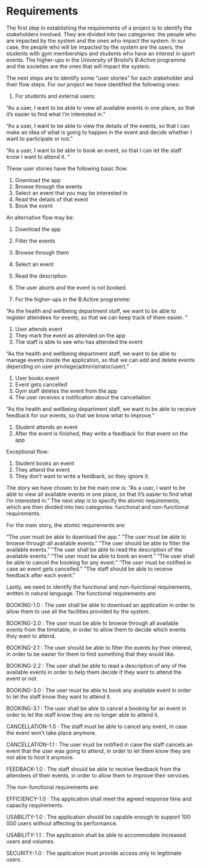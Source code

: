 # Requirements

The first step in establishing the requirements of a project is to identify the stakeholders involved. They are divided into two categories: the people who are impacted by the system and the ones who impact the system. In our case, the people who will be impacted by the system are the users, the students with gym memberships and students who have an interest in sport events. The higher-ups in the University of Bristol’s B:Active programme and the societies are the ones that will impact the system.

The next steps are to identify some “user stories” for each stakeholder and their flow steps. For our project we have identified the following ones:

1. For students and external users:

“As a user, I want to be able to view all available events in one place, so that it’s easier to find what I’m interested in.”

“As a user, I want to be able to view the details of the events, so that I can make an idea of what is going to happen in the event and decide whether I want to participate or not.”

“As a user, I want to be able to book an event, so that I can let the staff know I want to attend it. ”

These user stories have the following basic flow:

1. Download the app
2. Browse through the events
3. Select an event that you may be interested in
4. Read the details of that event 
5. Book the event 

An alternative flow may be:

1. Download the app
2. Filter the events 
3. Browse through them
4. Select an event 
5. Read the description
6. The user aborts and the event is not booked.

2. For the higher-ups in the B:Active programme:

“As the health and wellbeing department staff, we want to be able to register attendees for events, so that we can keep track of them easier. ”

1. User attends event
2. They mark the event as attended on the app
3. The staff is able to see who has attended the event

“As the health and wellbeing department staff, we want to be able to manage events inside the application, so that we can add and delete events depending on user privilege(administrator/user).”

1. User books event 
2. Event gets cancelled 
3. Gym staff deletes the event from the app
4. The user receives a notification about the cancellation 

“As the health and wellbeing department staff, we want to be able to receive feedback for our events, so that we know what to improve.”

1. Student attends an event 
2. After the event is finished, they write a feedback for that event on the app

Exceptional flow:

1. Student books an event 
2. They attend the event
3. They don’t want to write a feedback, so they ignore it.

The story we have chosen to be the main one is: “As a user, I want to be able to view all available events in one place, so that it’s easier to find what I’m interested in.” 
The next step is to specify the atomic requirements, which are then divided into two categories: functional and non-functional requirements. 

For the main story, the atomic requirements are:

“The user must be able to download the app.”
“The user must be able to browse through all available events.”
“The user should be able to filter the available events.”
“The user shall be able to read the description of the available events.”
“The user must be able to book an event.”
“The user shall be able to cancel the booking for any event.”
“The user must be notified in case an event gets cancelled.”
“The staff should be able to receive feedback after each event.”

Lastly, we need to identify the functional and non-functional requirements, written in natural language. The functional requirements are:

BOOKING-1.0 : The user shall be able to download an application in order to allow them to use all the facilities provided by the system.

BOOKING-2.0 : The user must be able to browse through all available events from the timetable, in order to allow them to decide which events they want to attend.

BOOKING-2.1 : The user should be able to filter the events by their interest, in order to be easier for them to find something that they would like.

BOOKING-2.2 : The user shall be able to read a description of any of the available events in order to help them decide if they want to attend the event or not.

BOOKING-3.0 : The user must be able to book any available event in order to let the staff know they want to attend it.

BOOKING-3.1 : The user shall be able to cancel a booking for an event in order to let the staff know they are no longer able to attend it.

CANCELLATION-1.0 : The staff must be able to cancel any event, in case the event won’t take place anymore.

CANCELLATION-1.1 : The user must be notified in case the staff cancels an event that the user was going to attend, in order to let them know they are not able to host it anymore.

FEEDBACK-1.0 : The staff should be able to receive feedback from the attendees of their events, in order to allow them to improve their services.

The non-functional requirements are:

EFFICIENCY-1.0 : The application shall meet the agreed response time and capacity requirements.

USABILITY-1.0 : The application should be capable enough to support 100 000 users without affecting its performance.

USABILITY-1.1 : The application shall be able to accommodate increased users and volumes.

SECURITY-1.0 : The application must provide access only to legitimate users.
